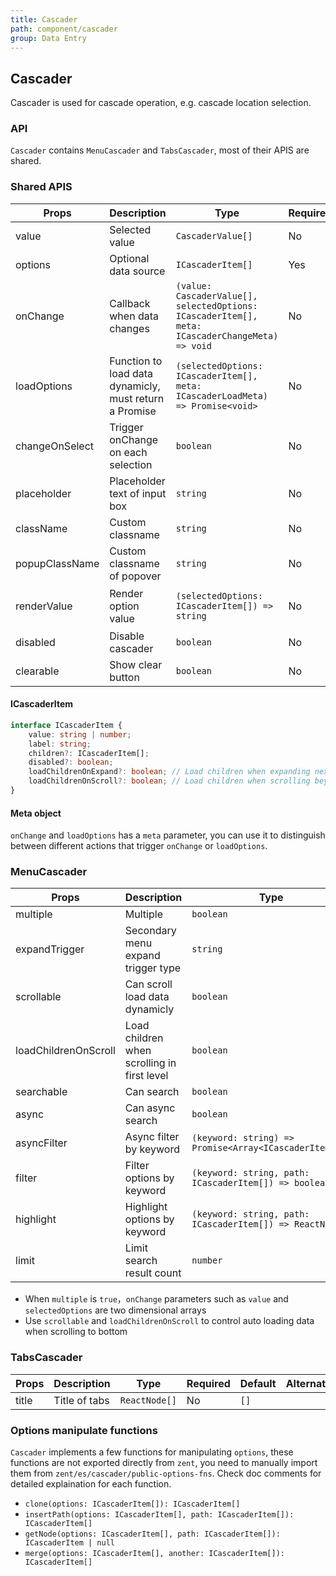 ```yaml
---
title: Cascader
path: component/cascader
group: Data Entry
---
```


## Cascader

Cascader is used for cascade operation, e.g. cascade location selection.

### API

`Cascader` contains `MenuCascader` and `TabsCascader`, most of their APIS are shared.

### Shared APIS

| Props          | Description                                            | Type                                                                                            | Required | Default                                                                      | Alternatives |
| -------------- | ------------------------------------------------------ | ----------------------------------------------------------------------------------------------- | -------- | ---------------------------------------------------------------------------- | ------------ |
| value          | Selected value                                         | `CascaderValue[]`                                                                               | No       | `[]`                                                                         |              |
| options        | Optional data source                                   | `ICascaderItem[]`                                                                               | Yes      | `[]`                                                                         |              |
| onChange       | Callback when data changes                             | `(value: CascaderValue[], selectedOptions: ICascaderItem[], meta: ICascaderChangeMeta) => void` | No       | -                                                                            |              |
| loadOptions    | Function to load data dynamicly, must return a Promise | `(selectedOptions: ICascaderItem[], meta: ICascaderLoadMeta) => Promise<void>`                  | No       | -                                                                            |              |
| changeOnSelect | Trigger onChange on each selection                     | `boolean`                                                                                       | No       | `false`                                                                      | `true`       |
| placeholder    | Placeholder text of input box                          | `string`                                                                                        | No       | `Please choose`                                                              |              |
| className      | Custom classname                                       | `string`                                                                                        | No       |                                                                              |              |
| popupClassName | Custom classname of popover                            | `string`                                                                                        | No       | `zent-cascader__popup`                                                       |              |
| renderValue    | Render option value                                    | `(selectedOptions: ICascaderItem[]) => string`                                                  | No       | `selectedOptions => selectedOptions.map(option => option.label).join(' / ')` |              |
| disabled       | Disable cascader                                       | `boolean`                                                                                       | No       | `false`                                                                      | `true`       |
| clearable      | Show clear button                                      | `boolean`                                                                                       | No       | `false`                                                                      | `true`       |

#### ICascaderItem

```ts
interface ICascaderItem {
	value: string | number;
	label: string;
	children?: ICascaderItem[];
	disabled?: boolean;
	loadChildrenOnExpand?: boolean; // Load children when expanding next level
	loadChildrenOnScroll?: boolean; // Load children when scrolling beyound bottom
}
```

#### Meta object

`onChange` and `loadOptions` has a `meta` parameter, you can use it to distinguish between different actions that trigger `onChange` or `loadOptions`.

### MenuCascader

| Props                | Description                                 | Type                                                     | Required | Default | Alternatives |
| -------------------- | ------------------------------------------- | -------------------------------------------------------- | -------- | ------- | ------------ |
| multiple             | Multiple                                    | `boolean`                                                | No       | `false` | `true`       |
| expandTrigger        | Secondary menu expand trigger type          | `string`                                                 | No       | `click` | `hover`      |
| scrollable           | Can scroll load data dynamicly              | `boolean`                                                | No       | `false` | `true`       |
| loadChildrenOnScroll | Load children when scrolling in first level | `boolean`                                                | No       | `false` | `true`       |
| searchable           | Can search                                  | `boolean`                                                | No       | `false` | `true`       |
| async                | Can async search                            | `boolean`                                                | No       | `false` | `true`       |
| asyncFilter          | Async filter by keyword                     | `(keyword: string) => Promise<Array<ICascaderItem[]>>`   | No       | -       |              |
| filter               | Filter options by keyword                   | `(keyword: string, path: ICascaderItem[]) => boolean`   | No       | -       |              |
| highlight            | Highlight options by keyword                | `(keyword: string, path: ICascaderItem[]) => ReactNode` | No       | -       |              |
| limit                | Limit search result count                   | `number`                                                 | No       | `50`    |              |

- When `multiple` is `true`，`onChange` parameters such as `value` and `selectedOptions` are two dimensional arrays
- Use `scrollable` and `loadChildrenOnScroll` to control auto loading data when scrolling to bottom

### TabsCascader

| Props | Description  | Type          | Required | Default | Alternatives |
| ----- | ------------ | ------------- | -------- | ------- | ------------ |
| title | Title of tabs | `ReactNode[]` | No       | `[]`    |              |

### Options manipulate functions

`Cascader` implements a few functions for manipulating `options`, these functions are not exported directly from `zent`, you need to manually import them from `zent/es/cascader/public-options-fns`. Check doc comments for detailed explaination for each function.

- `clone(options: ICascaderItem[]): ICascaderItem[]`
- `insertPath(options: ICascaderItem[], path: ICascaderItem[]): ICascaderItem[]`
- `getNode(options: ICascaderItem[], path: ICascaderItem[]): ICascaderItem | null`
- `merge(options: ICascaderItem[], another: ICascaderItem[]): ICascaderItem[]`
